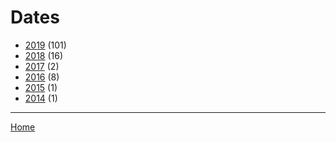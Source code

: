 # Dates

  * [2019](./2019/) (101)
  * [2018](./2018/) (16)
  * [2017](./2017/) (2)
  * [2016](./2016/) (8)
  * [2015](./2015/) (1)
  * [2014](./2014/) (1)

----

[Home](../)
